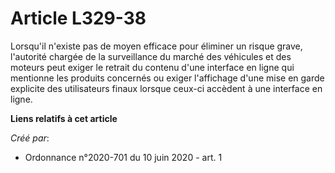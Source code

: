 # Article L329-38

Lorsqu'il n'existe pas de moyen efficace pour éliminer un risque grave, l'autorité chargée de la surveillance du marché des
véhicules et des moteurs peut exiger le retrait du contenu d'une interface en ligne qui mentionne les produits concernés ou
exiger l'affichage d'une mise en garde explicite des utilisateurs finaux lorsque ceux-ci accèdent à une interface en ligne.

**Liens relatifs à cet article**

_Créé par_:

  - Ordonnance n°2020-701 du 10 juin 2020 - art. 1
